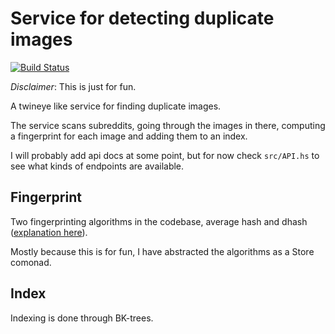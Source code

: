 # Service for detecting duplicate images

[![Build Status](https://travis-ci.org/MasseR/imageservice.svg?branch=master)](https://travis-ci.org/MasseR/imageservice)

*Disclaimer*: This is just for fun.

A twineye like service for finding duplicate images.

The service scans subreddits, going through the images in there, computing a
fingerprint for each image and adding them to an index.

I will probably add api docs at some point, but for now check `src/API.hs` to
see what kinds of endpoints are available.

## Fingerprint

Two fingerprinting algorithms in the codebase, average hash and dhash
([explanation here](https://jenssegers.com/61/perceptual-image-hashes)).

Mostly because this is for fun, I have abstracted the algorithms as a Store
comonad.

## Index

Indexing is done through BK-trees.
